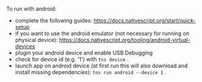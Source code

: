 To run with android:

* complete the following guides:
  https://docs.nativescript.org/start/quick-setup
* if you want to use the android emulator (not necessary for running on physical device):
  https://docs.nativescript.org/tooling/android-virtual-devices
* plugin your android device and enable USB Debugging
* check for device id (e.g. '1') with
`tns device` .
* launch app on android device
  (at first run this will also download and install missing dependencies):
`tns run android --device 1` .